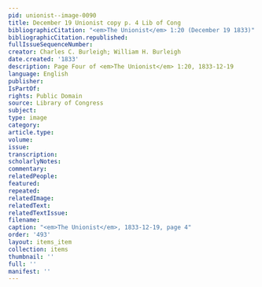```yaml
---
pid: unionist--image-0090
title: December 19 Unionist copy p. 4 Lib of Cong
bibliographicCitation: "<em>The Unionist</em> 1:20 (December 19 1833)"
bibliographicCitation.republished: 
fullIssueSequenceNumber: 
creator: Charles C. Burleigh; William H. Burleigh
date.created: '1833'
description: Page Four of <em>The Unionist</em> 1:20, 1833-12-19
language: English
publisher: 
IsPartOf: 
rights: Public Domain
source: Library of Congress
subject: 
type: image
category: 
article.type: 
volume: 
issue: 
transcription: 
scholarlyNotes: 
commentary: 
relatedPeople: 
featured: 
repeated: 
relatedImage: 
relatedText: 
relatedTextIssue: 
filename: 
caption: "<em>The Unionist</em>, 1833-12-19, page 4"
order: '493'
layout: items_item
collection: items
thumbnail: ''
full: ''
manifest: ''
---
```

